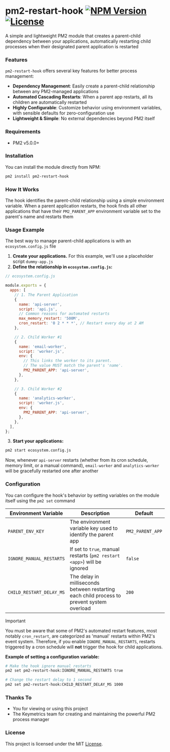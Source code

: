 # pm2-restart-hook [![NPM Version](https://img.shields.io/npm/v/pm2-restart-hook?style=flat&logo=npm)](https://www.npmjs.com/package/pm2-restart-hook) [![License](https://img.shields.io/npm/l/pm2-restart-hook?style=flat)](LICENSE)

A simple and lightweight PM2 module that creates a parent-child dependency between your applications, automatically restarting child processes when their designated parent application is restarted

### Features

`pm2-restart-hook` offers several key features for better process management:

-   **Dependency Management**: Easily create a parent-child relationship between any PM2-managed applications
-   **Automated Cascading Restarts**: When a parent app restarts, all its children are automatically restarted
-   **Highly Configurable**: Customize behavior using environment variables, with sensible defaults for zero-configuration use
-   **Lightweight & Simple**: No external dependencies beyond PM2 itself

### Requirements

- PM2 v5.0.0+

### Installation

You can install the module directly from NPM:

```bash
pm2 install pm2-restart-hook
```

### How It Works

The hook identifies the parent-child relationship using a simple environment variable. When a parent application restarts, the hook finds all other applications that have their `PM2_PARENT_APP` environment variable set to the parent's name and restarts them

### Usage Example

The best way to manage parent-child applications is with an `ecosystem.config.js` file

1.  **Create your applications.** For this example, we'll use a placeholder script `dummy-app.js`
2.  **Define the relationship in `ecosystem.config.js`:**

```js
// ecosystem.config.js

module.exports = {
  apps: [
    // 1. The Parent Application
    {
      name: 'api-server',
      script: 'api.js',
      // Common reasons for automated restarts
      max_memory_restart: '500M',
      cron_restart: '0 2 * * *', // Restart every day at 2 AM
    },

    // 2. Child Worker #1
    {
      name: 'email-worker',
      script: 'worker.js',
      env: {
        // This links the worker to its parent.
        // The value MUST match the parent's 'name'.
        PM2_PARENT_APP: 'api-server',
      },
    },

    // 3. Child Worker #2
    {
      name: 'analytics-worker',
      script: 'worker.js',
      env: {
        PM2_PARENT_APP: 'api-server',
      },
    },
  ],
};
```

3.  **Start your applications:**

```bash
pm2 start ecosystem.config.js
```

Now, whenever `api-server` restarts (whether from its cron schedule, memory limit, or a manual command), `email-worker` and `analytics-worker` will be gracefully restarted one after another

### Configuration

You can configure the hook's behavior by setting variables on the module itself using the `pm2 set` command

| Environment Variable         | Description                                                                                             | Default            |
| ---------------------------- | ------------------------------------------------------------------------------------------------------- | ------------------ |
| `PARENT_ENV_KEY`             | The environment variable key used to identify the parent app                                            | `PM2_PARENT_APP`   |
| `IGNORE_MANUAL_RESTARTS`     | If set to `true`, manual restarts (`pm2 restart <app>`) will be ignored                                 | `false`            |
| `CHILD_RESTART_DELAY_MS`     | The delay in milliseconds between restarting each child process to prevent system overload              | `200`              |

> [!IMPORTANT]
> You must be aware that some of PM2's automated restart features, most notably `cron_restart`, are categorized as 'manual' restarts within PM2's event system. Therefore, if you enable `IGNORE_MANUAL_RESTARTS`, restarts triggered by a cron schedule will **not** trigger the hook for child applications.

**Example of setting a configuration variable:**

```bash
# Make the hook ignore manual restarts
pm2 set pm2-restart-hook:IGNORE_MANUAL_RESTARTS true

# Change the restart delay to 1 second
pm2 set pm2-restart-hook:CHILD_RESTART_DELAY_MS 1000
```

### Thanks To

-   You for viewing or using this project
-   The Keymetrics team for creating and maintaining the powerful PM2 process manager

### License

This project is licensed under the MIT [License](LICENSE).
